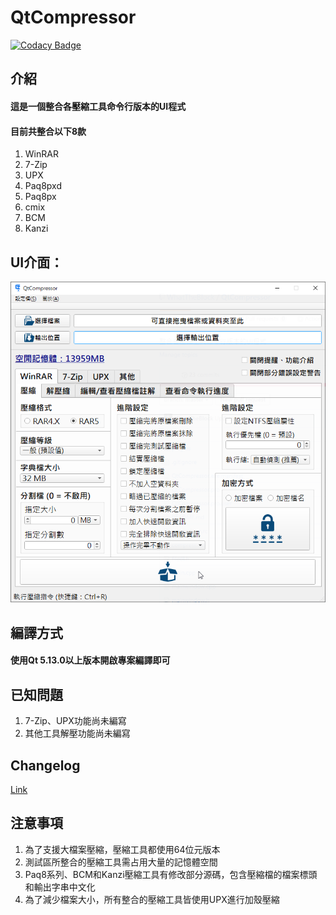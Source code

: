 # QtCompressor

[![Codacy Badge](https://api.codacy.com/project/badge/Grade/94100e791d454c8790619a5e191a38a8)](https://www.codacy.com/app/WhatTheBlock/QtCompressor?utm_source=github.com&amp;utm_medium=referral&amp;utm_content=WhatTheBlock/QtCompressor&amp;utm_campaign=Badge_Grade)

## 介紹

#### 這是一個整合各壓縮工具命令行版本的UI程式

#### 目前共整合以下8款

1. WinRAR
2. 7-Zip
3. UPX
4. Paq8pxd
5. Paq8px
6. cmix
7. BCM
8. Kanzi

UI介面：
----
![ui.png](/ui.png)

## 編譯方式

#### 使用Qt 5.13.0以上版本開啟專案編譯即可

## 已知問題

1. 7-Zip、UPX功能尚未編寫
2. 其他工具解壓功能尚未編寫

## Changelog

[Link](https://whattheblock.github.io/)

## 注意事項

1. 為了支援大檔案壓縮，壓縮工具都使用64位元版本
2. 測試區所整合的壓縮工具需占用大量的記憶體空間
3. Paq8系列、BCM和Kanzi壓縮工具有修改部分源碼，包含壓縮檔的檔案標頭和輸出字串中文化
4. 為了減少檔案大小，所有整合的壓縮工具皆使用UPX進行加殼壓縮
